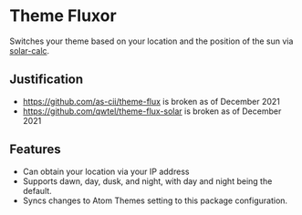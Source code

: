 # Theme Fluxor

Switches your theme based on your location and the position of the sun via [solar-calc](https://www.npmjs.com/package/solar-calc).

## Justification

-   <https://github.com/as-cii/theme-flux> is broken as of December 2021
-   <https://github.com/qwtel/theme-flux-solar> is broken as of December 2021

## Features

-   Can obtain your location via your IP address
-   Supports dawn, day, dusk, and night, with day and night being the default.
-   Syncs changes to Atom Themes setting to this package configuration.
